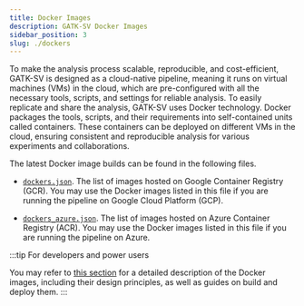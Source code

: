 ```yaml
---
title: Docker Images
description: GATK-SV Docker Images
sidebar_position: 3
slug: ./dockers
---
```



To make the analysis process scalable, reproducible, and cost-efficient,
GATK-SV is designed as a cloud-native pipeline, 
meaning it runs on virtual machines (VMs) in the cloud, 
which are pre-configured with all the necessary tools, scripts, 
and settings for reliable analysis. To easily replicate and share 
the analysis, GATK-SV uses Docker technology. Docker packages the tools, 
scripts, and their requirements into self-contained units called containers. 
These containers can be deployed on different VMs in the cloud, 
ensuring consistent and reproducible analysis for various experiments 
and collaborations.

The latest Docker image builds can be found in the following files.



- [`dockers.json`](https://github.com/broadinstitute/gatk-sv/blob/main/inputs/values/dockers.json).
  The list of images hosted on Google Container Registry (GCR). 
  You may use the Docker images listed in this file if you are running 
  the pipeline on Google Cloud Platform (GCP).

- [`dockers_azure.json`](https://github.com/broadinstitute/gatk-sv/blob/main/inputs/values/dockers_azure.json).
  The list of images hosted on Azure Container Registry (ACR).
  You may use the Docker images listed in this file if you are
  running the pipeline on Azure.


:::tip For developers and power users

You may refer to [this section](/docs/advanced/docker/) for a detailed 
description of the Docker images, including their design principles, 
as well as guides on build and deploy them.
:::
  
